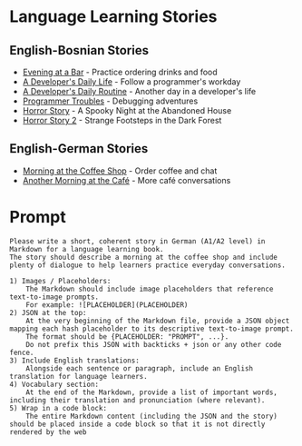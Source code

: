 # Language Learning Stories

## English-Bosnian Stories
- [Evening at a Bar](english_bosnian/evening_at_a_bar.md) - Practice ordering drinks and food
- [A Developer's Daily Life](english_bosnian/story_developer.md) - Follow a programmer's workday
- [A Developer's Daily Routine](english_bosnian/story_developer2.md) - Another day in a developer's life
- [Programmer Troubles](english_bosnian/story_developer3.md) - Debugging adventures
- [Horror Story](english_bosnian/horror_story.md) - A Spooky Night at the Abandoned House
- [Horror Story 2](english_bosnian/horror_story2.md) - Strange Footsteps in the Dark Forest

## English-German Stories
- [Morning at the Coffee Shop](english_german/coffeeshop.md) - Order coffee and chat
- [Another Morning at the Café](english_german/coffeeshop2.md) - More café conversations


# Prompt

```
Please write a short, coherent story in German (A1/A2 level) in Markdown for a language learning book. 
The story should describe a morning at the coffee shop and include plenty of dialogue to help learners practice everyday conversations.

1) Images / Placeholders:
    The Markdown should include image placeholders that reference text-to-image prompts.
    For example: ![PLACEHOLDER](PLACEHOLDER)
2) JSON at the top:
    At the very beginning of the Markdown file, provide a JSON object mapping each hash placeholder to its descriptive text-to-image prompt.
    The format should be {PLACEHOLDER: "PROMPT", ...}.
    Do not prefix this JSON with backticks + json or any other code fence.
3) Include English translations:
    Alongside each sentence or paragraph, include an English translation for language learners.
4) Vocabulary section:
	At the end of the Markdown, provide a list of important words, including their translation and pronunciation (where relevant).
5) Wrap in a code block:
	The entire Markdown content (including the JSON and the story) should be placed inside a code block so that it is not directly rendered by the web
```